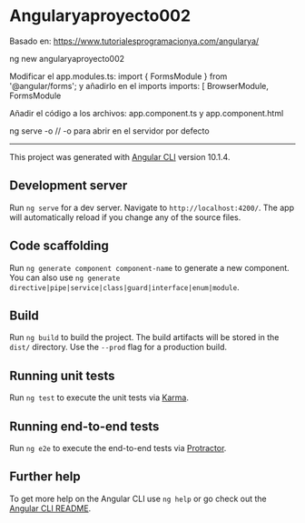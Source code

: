 # Angularyaproyecto002

Basado en: 
https://www.tutorialesprogramacionya.com/angularya/

ng new angularyaproyecto002

Modificar el app.modules.ts:
import { FormsModule } from '@angular/forms';
y añadirlo en el imports
  imports: [
    BrowserModule,
    FormsModule

Añadir el código a los archivos:
app.component.ts y app.component.html

ng serve -o // -o para abrir en el servidor por defecto

---


This project was generated with [Angular CLI](https://github.com/angular/angular-cli) version 10.1.4.

## Development server

Run `ng serve` for a dev server. Navigate to `http://localhost:4200/`. The app will automatically reload if you change any of the source files.

## Code scaffolding

Run `ng generate component component-name` to generate a new component. You can also use `ng generate directive|pipe|service|class|guard|interface|enum|module`.

## Build

Run `ng build` to build the project. The build artifacts will be stored in the `dist/` directory. Use the `--prod` flag for a production build.

## Running unit tests

Run `ng test` to execute the unit tests via [Karma](https://karma-runner.github.io).

## Running end-to-end tests

Run `ng e2e` to execute the end-to-end tests via [Protractor](http://www.protractortest.org/).

## Further help

To get more help on the Angular CLI use `ng help` or go check out the [Angular CLI README](https://github.com/angular/angular-cli/blob/master/README.md).
